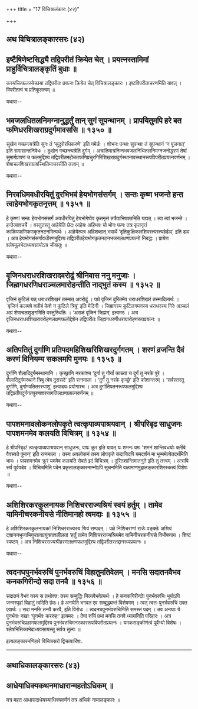 +++
title = "17 विचित्रालंकारः (४२)"

+++


## अथ विचित्रालङ्कारसरः (४२)



## इष्टैषिणेष्टसिद्ध्यै तद्विपरीतं क्रियेत चेत् । प्रयत्नस्तामिमां प्राहुर्विचित्रालङ्कृतिं बुधाः ॥

कस्यचित्फलस्येच्छया तद्विपरीतः प्रयत्नः क्रियेत चेत् विचित्रालङ्कारः ।
इष्टविपरीताचरणमिति यावत् । विपरीतत्वं च प्रतिकूलत्वम् ॥

यथावा--



## भवजलधितलनिमग्नानुद्धर्तुं तान् सुगं सुपन्थानम् । प्रापयितुमपि हरे बत फणिधरशिखराग्रदुर्गमावससि ॥ १३५० ॥

सुखेन गच्छन्त्यत्रेति सुगः तं ‘सुदुरोरधिकरणे' इति गमेर्डः । शोभनः
पन्थाः सुपन्थाः तं सुपन्थानं ‘न पूजनात्' इति समासान्तनिषेधः । दुःखेन
गच्छन्त्यत्रेति दुर्गम् । अत्रातिमात्रनिम्नभवजलनिधितलनिमग्नजनोद्धरणं
तेषां सुमार्गप्रापणं च फलमुद्दिश्य
तद्विपरीतमहोन्नतफणिप्रचुरगिरिशिखराग्रदुर्गस्थानावस्थानरूपविपरीतप्रयत्नवर्णनम्
। शेषाचलशिखराग्रावस्थितिमाचरसीति तत्त्वम् ॥

यथावा--



## निरवधिमवधीरयितुं दुरभिभवं हेयभोगसंसर्गम् । सन्तः कृष्ण भजन्ते हन्त त्वाहेयभोगकृतनृत्तम् ॥ १३५१ ॥

हे कृष्ण! सन्तः हेयभोगसंसर्गं अवधीरयितुं हेयभोगेष्वेव कृतनृत्तं
तत्रैवाभिषक्तमिति यावत् । त्वा त्वां भजन्ते । हन्तेत्याश्चर्ये ।
वस्तुतस्तु आहेयेति छेदः आहेयः अहिभवः यो भोगः फणः तत्र कृतनृत्तं
काळियफणिफणकृतनटनमित्यर्थः । आहेयेत्यत्र अहिशब्दात् भवार्थे
‘दृतिकुक्षिकलशिवस्त्यस्त्यहेर्ढञ्' इति ढञ । अत्र
हेयभोगसंसर्गावधीरणमुद्दिश्य तद्विपरीतहेयभोगकृतनटनभजनलक्षणप्रयत्नो
निबद्धः । प्रायेण श्लेषमूलभेदाध्यवसायोऽत्र जीवातुः ॥

यथावा--



## वृजिनधराधरशिखरादवरोढुं श्रीनिवास ननु मनुजाः । जिह्मगधरणिधराञ्चलमारोहन्तीति नाद्भुतं कस्य ॥ १३५२ ॥

वृजिनं कुटिलं यत् धराधरशिखरं तस्मात् अवरोढुं । पक्षे वृजिनं दुरितमेव
धराधरशिखरं तस्मादित्यर्थः । \`वृजिनं कलमषे क्लीबं केशे न कुटिले त्रिषु'
इति मेदिनी । जिह्मगस्य कुटिलगमनस्य धराधरस्य गिरेः अञ्चलं अग्रं
शेषाचलशृङ्गमिति वस्तुस्थितिः । ‘अराळं वृजिनं जिह्मम्' इत्यमरः । अत्र
वृजिनधराधरशिखरावरोहणलक्षणफलोद्देशेन तद्विपरीतः
जिह्मगधरणीधराग्रारोहणरूपप्रयत्नः ॥

यथावा--



## अतिपतितुं दुर्गाणि प्रतिपदमहिशिखरिशिखरदुर्गगतम् । शरणं व्रजन्ति दैवं करणं विनियम्य सकलमपि मुनयः ॥ १३५३ ॥

दुर्गाणि शैलादिदुर्गमस्थानानि । कृच्छ्राणि नरकांश्च ‘दुर्गा तु गौर्यां
काळ्यां च दुर्गं तु नरके पुरे । शैलादिदुर्गमस्थाने त्रिषु त्वेष दुरासदे'
इति रत्नमाला । ‘दुर्गं तु नरके कृच्छ्रे’ इति कोशान्तरम् । ‘सर्वस्तरतु
दुर्गाणि, दुर्गाण्यतितरस्याशु' इत्यादयः प्रयोगाश्च । अत्र
दुर्गातिपतनरूपफलमुद्दिश्य
तद्विप्रतीपदुर्गगतपुरुषशरणागतिलक्षणप्रयत्नवर्णनम् ॥

यथावा--



## पापशमनावलोकनलोपकृते त्वत्कृपाव्यपाश्रयवान् । श्रीपरिबृढ साधुजनः पापशमनमेव कलयति विचित्रम् ॥ १३५४ ॥

हे श्रीपरिबृढ! त्वत्कृपाव्यपाश्रयवान् साधुजनः, पापः क्रूर इति यावत् यः
शमनः यमः 'शमनं शान्तिवधयोः क्लीबे वैवस्वते पुमान्’ इति रत्नमाला । तस्य
अवलोकनं तस्य लोपकृते कदाचिदपि यमदर्शनं मा भून्ममेत्येतदर्थमिति भावः ।
पापशमनमेव क्रूरं यममेव कलयति सेवते इदं विचित्रम् । दुरितशान्तिमातनुते
इति तु तत्त्वम् । अत्रापि सर्वं पूर्ववदेव । विचित्रमिति पदेन
प्रकृतालङ्कारनाम्नोऽपि सूचनमिति वक्ष्यमाणमुद्रालङ्कारशिरस्कत्वं विशेषः ॥

यथावा--



## अशिशिरकरकुलनायक निशिचरराज्यश्रियं स्वयं हर्तुम् । तामेव यामिनीचरकनीयसे नीतिमानहो त्वमदाः ॥ १३५५ ॥

हे अशिशिरकरकुलनायक! निशिचरराज्यस्य श्रियं सम्पदम् । पक्षे निशिचराणां
राजेः पङ्क्तेः अश्रियं दशाननभुजाभिगुप्तत्वप्रयुक्ताश्लीलतां ‘हर्तुं
तामेव निशिचरराज्यश्रियमेव यामिनीचरकनीयसे विभीषणाय । शिष्टं स्पष्टम् ।
अत्र निशिचरराज्यश्रीहरणलक्षणफलमुद्दिश्य तद्विपरीतस्तद्दानरूपप्रयत्नः ॥

यथावा--



## त्वदनघपुनर्भवरुचिं पुनर्भवरुचिं विहातुमतिवेलम् । मनसि सदातनवैभव कनकगिरीन्दो सदा तनवै ॥ १३५६ ॥

सदातनं वैभवं यस्य स तथोक्त: तस्य सम्बुद्धिः नित्यवैभवेत्यर्थः । हे
कनकगिरीन्दो! पुनर्भवरुचिः भूयोऽपि जन्मस्पृहां विहातुं त्वदिति छेदः। हे
अनघेति भगवत एव सम्बुद्ध्यन्तं विशेषणम् । त्वत् त्वत्तः पुनर्भवरुचिं उक्त
एवार्थः । सदा मनसि तनवै करवै, इति विरोधः । त्वदनघपुनर्भवरुचिमिति समस्तं
पदम् । तव अनघाः ये पुनर्भवाः नखाः ‘पुनर्भवः कररुहः' इत्यमरः । तेषां
रुचिं प्रभां मनसि तनवै ध्यायनिति परिहारः । अत्र
पुनर्भवरुचिप्रहाणफलमुद्दिश्य पुनर्भवरुचिमनस्काररूपविपरीतप्रयत्नः ।
यमकसङ्कीर्णत्वं पूर्वेभ्यो विशेषः । श्लेषभित्तिकाभेदाध्यवसायस्तु सर्वत्र
तुल्यः ॥

इत्यलङ्कारमणिहारे विचित्रसरो द्विचत्वारिंशः.

------------------------------------------------------------------------

## अथाधिकालङ्कारसरः (४३)

## आधेयाधिक्यकथनमाधारान्महतोऽधिकम् ॥

यत्र महत आधारादाधेयस्याधिक्यवर्णनं तत्र अधिकं नामालङ्कारः ॥

